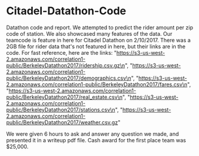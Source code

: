 # Citadel-Datathon-Code
Datathon code and report. We attempted to predict the rider amount per zip code of station. We also showcased many features of the data. 
Our teamcode is feature in here for Citadel Datathon on 2/10/2017. There was a 2GB file for rider data that's not featured in here, but their links are in the code. 
For fast reference, here are the links: 
      "https://s3-us-west-2.amazonaws.com/correlation1-public/BerkeleyDatathon2017/ridership.csv.gz\n",
      "https://s3-us-west-2.amazonaws.com/correlation1-public/BerkeleyDatathon2017/demographics.csv\n",
      "https://s3-us-west-2.amazonaws.com/correlation1-public/BerkeleyDatathon2017/fares.csv\n",
      "https://s3-us-west-2.amazonaws.com/correlation1-public/BerkeleyDatathon2017/real_estate.csv\n",
      "https://s3-us-west-2.amazonaws.com/correlation1-public/BerkeleyDatathon2017/stations.csv\n",
      "https://s3-us-west-2.amazonaws.com/correlation1-public/BerkeleyDatathon2017/weather.csv.gz"

We were given 6 hours to ask and answer any question we made, and presented it in a writeup pdf file. Cash award for the first place team was $25,000. 
